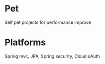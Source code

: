 # Pet
Self pet projects for performance improve

# Platforms
Spring mvc, JPA, Spring security, Cloud oAuth
